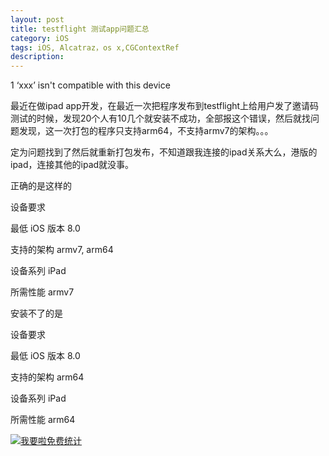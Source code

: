 ```yaml
---
layout: post
title: testflight 测试app问题汇总
category: iOS
tags: iOS, Alcatraz，os x,CGContextRef
description:
---
```


1 ‘xxx’ isn't compatible with this device

最近在做ipad app开发，在最近一次把程序发布到testflight上给用户发了邀请码测试的时候，发现20个人有10几个就安装不成功，全部报这个错误，然后就找问题发现，这一次打包的程序只支持arm64，不支持armv7的架构。。。

定为问题找到了然后就重新打包发布，不知道跟我连接的ipad关系大么，港版的ipad，连接其他的ipad就没事。

正确的是这样的

设备要求

最低 iOS 版本 8.0

支持的架构 armv7, arm64

设备系列 iPad

所需性能 armv7

安装不了的是

设备要求

最低 iOS 版本 8.0

支持的架构 arm64

设备系列 iPad

所需性能 arm64






<script language="javascript" type="text/javascript" src="//js.users.51.la/19176892.js"></script>
<noscript><a href="//www.51.la/?19176892" target="_blank"><img alt="&#x6211;&#x8981;&#x5566;&#x514D;&#x8D39;&#x7EDF;&#x8BA1;" src="//img.users.51.la/19176892.asp" style="border:none" /></a></noscript>


